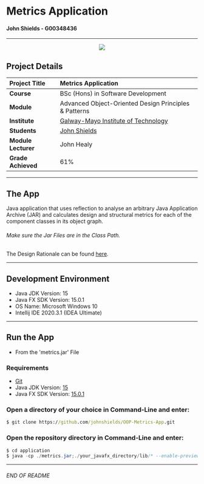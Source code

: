 # Metrics Application 
#### John Shields - G00348436
***

<p align="center">
<img src="https://i.ibb.co/dgfdK1p/OOP-Main-Project.jpg">
</p>

## Project Details
| **Project Title** | Metrics Application |
| :------------- |:-------------|
| **Course**              | BSc (Hons) in Software Development |
| **Module**              | Advanced Object-Oriented Design Principles & Patterns |
| **Institute**           | [Galway-Mayo Institute of Technology](https://www.gmit.ie/) |
| **Students**            | [John Shields](https://github.com/johnshields) |
| **Module Lecturer**     | John Healy |
| **Grade Achieved**      | 61% |
***


## The App
Java application that uses reflection to analyse an arbitrary Java Application Archive (JAR) and calculates design and structural metrics for each of the component classes in its object graph.
###### Make sure the Jar Files are in the Class Path.


The Design Rationale can be found [here](https://github.com/johnshields/OOP-Metrics-App/wiki).

***
## Development Environment 
* Java JDK Version: 15
* Java FX SDK Version: 15.0.1
* OS Name: Microsoft Windows 10
* Intellij IDE 2020.3.1 (IDEA Ultimate)

***
## Run the App 
* From the 'metrics.jar' File
### Requirements
* [Git](https://git-scm.com/downloads)
* Java JDK Version: [15](https://jdk.java.net/15/)
* Java FX SDK Version: [15.0.1](https://gluonhq.com/products/javafx/)

### Open a directory of your choice in Command-Line and enter:
```cmd
$ git clone https://github.com/johnshields/OOP-Metrics-App.git
 ```
### Open the repository directory in Command-Line and enter:
```java
$ cd application 
$ java -cp ./metrics.jar;./your_javafx_directory/lib/* --enable-preview js.metrics.app.Runner
```
***
###### END OF README
